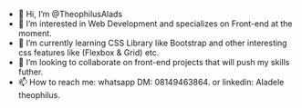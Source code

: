 - 👋 Hi, I’m @TheophilusAlads
- 👀 I’m interested in Web Development and specializes on Front-end at the moment.
- 🌱 I’m currently learning CSS Library like Bootstrap and other interesting css features like (Flexbox & Grid) etc.
- 💞️ I’m looking to collaborate on front-end projects that will push my skills futher.
- 📫 How to reach me: whatsapp DM: 08149463864. or linkedin: Aladele theophilus.

<!---
TheophilusAlads/TheophilusAlads is a ✨ special ✨ repository because its `README.md` (this file) appears on your GitHub profile.
You can click the Preview link to take a look at your changes.
--->
